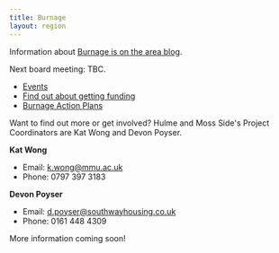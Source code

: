 ```yaml
---
title: Burnage
layout: region
---
```


Information about [Burnage is on the area blog](https://agefriendlyburnage.wordpress.com/).

Next board meeting: TBC.

 * [Events](https://agefriendlyburnage.wordpress.com/calendar/)
 * [Find out about getting funding](https://agefriendlyburnage.wordpress.com/funded-projects/)
 * [Burnage Action Plans](https://agefriendlyburnage.wordpress.com/action-plan/)


Want to find out more or get involved? Hulme and Moss Side's Project Coordinators are Kat Wong and Devon Poyser.


**Kat Wong**

 * Email: [k.wong@mmu.ac.uk](mailto:k.wong@mmu.ac.uk)
 * Phone: 0797 397 3183

**Devon Poyser**

 * Email: [d.poyser@southwayhousing.co.uk](mailto:d.poyser@southwayhousing.co.uk)
 * Phone: 0161 448 4309

More information coming soon!
